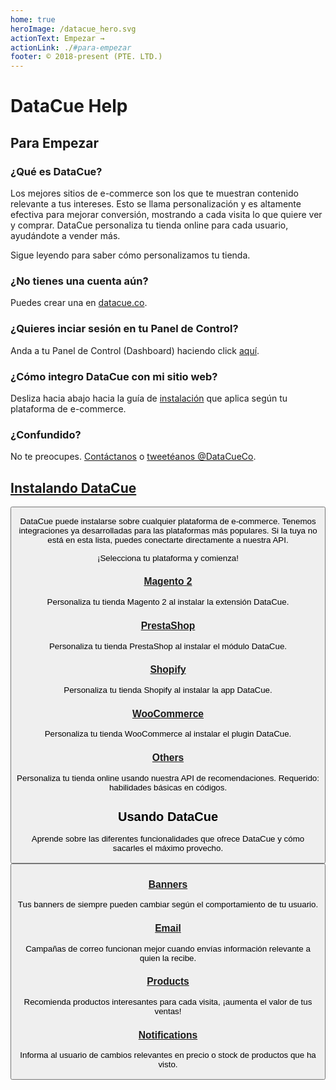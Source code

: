 ```yaml
---
home: true
heroImage: /datacue_hero.svg
actionText: Empezar →
actionLink: ./#para-empezar
footer: © 2018-present (PTE. LTD.)
---
```


# DataCue Help

## Para Empezar

### ¿Qué es DataCue?

Los mejores sitios de e-commerce son los que te muestran contenido relevante a tus intereses. Esto se llama personalización y es altamente efectiva para mejorar conversión, mostrando a cada visita lo que quiere ver y comprar. DataCue personaliza tu tienda online para cada usuario, ayudándote a vender más. 

Sigue leyendo para saber cómo personalizamos tu tienda. 

### ¿No tienes una cuenta aún?

Puedes crear una en [datacue.co](https://app.datacue.co/es/sign-up).

### ¿Quieres inciar sesión en tu Panel de Control?

Anda a tu Panel de Control (Dashboard) haciendo click [aquí](https://app.datacue.co/).

### ¿Cómo integro DataCue con mi sitio web?

Desliza hacia abajo hacia la guía de [instalación](#installing-datacue) que aplica según tu plataforma de e-commerce. 

### ¿Confundido?

No te preocupes. [Contáctanos](https://datacue.co/contact) o [tweetéanos @DataCueCo](https://twitter.com/datacueco).

## [Instalando DataCue](/es/install)

<Button text="Guía de Instalación" link="/es/install" />

DataCue puede instalarse sobre cualquier plataforma de e-commerce. Tenemos integraciones ya desarrolladas para las plataformas más populares. Si la tuya no está en esta lista, puedes conectarte directamente a nuestra API. 

¡Selecciona tu plataforma y comienza!

### [Magento 2](/es/install/magento)

Personaliza tu tienda Magento 2 al instalar la extensión DataCue.

### [PrestaShop](/es/install/prestashop/)

Personaliza tu tienda PrestaShop al instalar el módulo DataCue.

### [Shopify](/es/install/shopify/)

Personaliza tu tienda Shopify al instalar la app DataCue.

### [WooCommerce](/es/install/woocommerce/)

Personaliza tu tienda WooCommerce al instalar el plugin DataCue.

### [Others](/custom/)

Personaliza tu tienda online usando nuestra API de recomendaciones. Requerido: habilidades básicas en códigos.


## Usando DataCue

Aprende sobre las diferentes funcionalidades que ofrece DataCue y cómo sacarles el máximo provecho. 

<Button text="Guía de Usuario" link="/es/guide" />

### [Banners](/es/guide/banners)

Tus banners de siempre pueden cambiar según el comportamiento de tu usuario.

### [Email](/es/guide/email)

Campañas de correo funcionan mejor cuando envías información relevante a quien la recibe.

### [Products](/es/guide/products)

Recomienda productos interesantes para cada visita, ¡aumenta el valor de tus ventas!

### [Notifications](/es/guide/notifications/)

Informa al usuario de cambios relevantes en precio o stock de productos que ha visto.